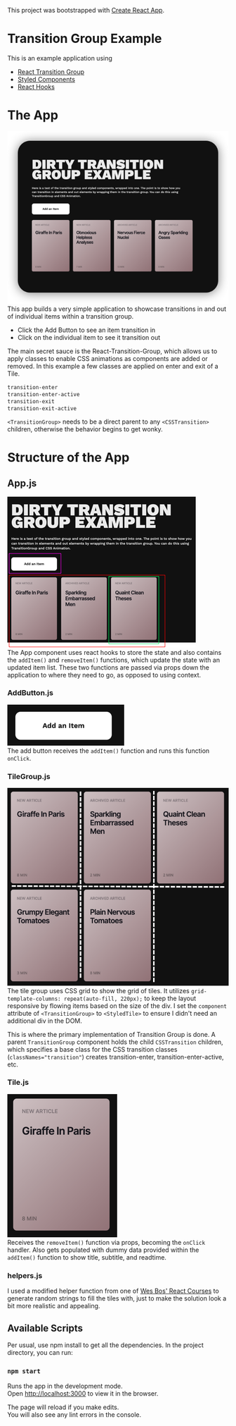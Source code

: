 This project was bootstrapped with [Create React App](https://github.com/facebook/create-react-app).

# Transition Group Example
This is an example application using

* [React Transition Group](https://github.com/reactjs/react-transition-group)
* [Styled Components](https://github.com/styled-components/styled-components)
* [React Hooks](https://reactjs.org/docs/hooks-reference.html)

# The App
![Screenshot](public/AppScreenshot.png)<br />
This app builds a very simple application to showcase transitions in and out of individual items within a transition group.

* Click the Add Button to see an item transition in
* Click on the individual item to see it transition out

The main secret sauce is the React-Transition-Group, which allows us to apply classes to enable CSS animations as components are added or removed. In this example a few classes are applied on enter and exit of a Tile.

```
transition-enter
transition-enter-active
transition-exit
transition-exit-active
```

`<TransitionGroup>` needs to be a direct parent to any `<CSSTransition>` children, otherwise the behavior begins to get wonky.

# Structure of the App
## App.js
![](public/App.png)<br />
The App component uses react hooks to store the state and also contains the `addItem()` and `removeItem()` functions, which update the state with an updated item list. These two functions are passed via props down the application to where they need to go, as opposed to using context.

### AddButton.js
![](public/AddButton.png)<br />
The add button receives the `addItem()` function and runs this function `onClick`.

### TileGroup.js
![](public/TileGroup.png)<br />
The tile group uses CSS grid to show the grid of tiles. It utilizes `grid-template-columns: repeat(auto-fill, 220px);` to keep the layout responsive by flowing items based on the size of the div. I set the `component` attribute of `<TransitionGroup>` to `<StyledTile>` to ensure I didn't need an additional div in the DOM.

This is where the primary implementation of Transition Group is done. A parent `TransitionGroup` component holds the child `CSSTransition` children, which specifies a base class for the CSS transition classes (`classNames="transition"`) creates transition-enter, transition-enter-active, etc.

### Tile.js
![](public/Tile.png)<br />
Receives the `removeItem()` function via props, becoming the `onClick` handler. Also gets populated with dummy data provided within the `addItem()` function to show title, subtitle, and readtime.

### helpers.js
I used a modified helper function from one of [Wes Bos' React Courses](https://github.com/wesbos/React-For-Beginners-Starter-Files) to generate random strings to fill the tiles with, just to make the solution look a bit more realistic and appealing.


## Available Scripts

Per usual, use npm install to get all the dependencies. In the project directory, you can run:

### `npm start`

Runs the app in the development mode.<br />
Open [http://localhost:3000](http://localhost:3000) to view it in the browser.

The page will reload if you make edits.<br />
You will also see any lint errors in the console.

